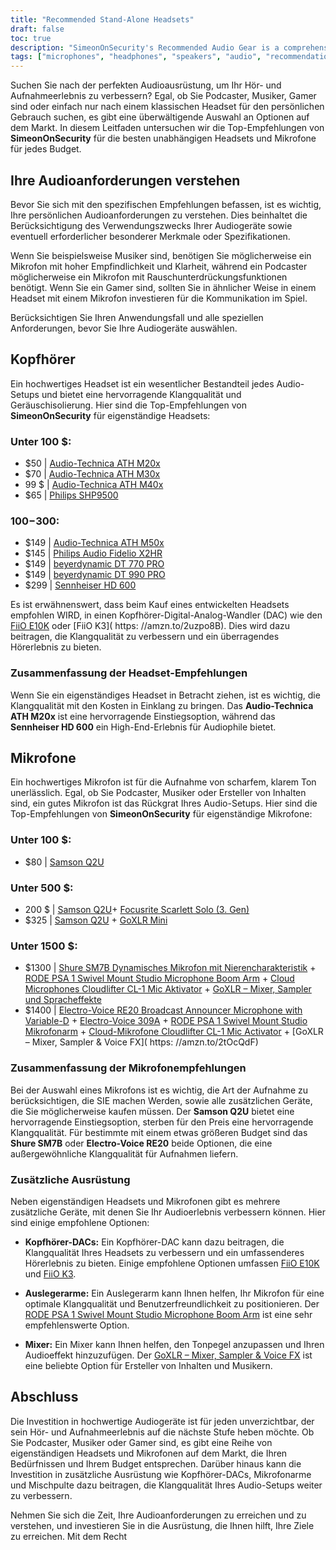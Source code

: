 ```yaml
---
title: "Recommended Stand-Alone Headsets"
draft: false
toc: true
description: "SimeonOnSecurity's Recommended Audio Gear is a comprehensive guide to the best standalone headsets and microphones for any budget. From affordable options like the Audio-Technica ATH M20x to high-end products like the Sennheiser HD 600, this guide covers the best audio gear for all your audio needs. Whether you're looking for a budget-friendly microphone like the Samson Q2U or a professional setup like the Shure SM7B and RODE PSA 1, SimeonOnSecurity has you covered. So why wait? Start exploring the world of professional audio gear today!"
tags: ["microphones", "headphones", "speakers", "audio", "recommendations", "FiiO E10K", "FiiO K3", "Audio-Technica ATH M20x", "Audio-Technica ATH M30x", "Audio-Technica ATH M40x", "Philips SHP9500", "Audio-Technica ATH M50x", "Philips Audio Fidelio X2HR", "beyerdynamic DT 770 PRO", "beyerdynamic DT 990 PRO", "Sennheiser HD 600", "Samson Q2U", "Focusrite Scarlett Solo", "GoXLR Mini", "Shure SM7B", "RODE PSA 1", "Cloud Microphones Cloudlifter CL-1", "Electro-Voice RE20", "Electro-Voice 309A"]
---
```


 Suchen Sie nach der perfekten Audioausrüstung, um Ihr Hör- und Aufnahmeerlebnis zu verbessern? Egal, ob Sie Podcaster, Musiker, Gamer sind oder einfach nur nach einem klassischen Headset für den persönlichen Gebrauch suchen, es gibt eine überwältigende Auswahl an Optionen auf dem Markt. In diesem Leitfaden untersuchen wir die Top-Empfehlungen von **SimeonOnSecurity** für die besten unabhängigen Headsets und Mikrofone für jedes Budget.  ## Ihre Audioanforderungen verstehen  Bevor Sie sich mit den spezifischen Empfehlungen befassen, ist es wichtig, Ihre persönlichen Audioanforderungen zu verstehen. Dies beinhaltet die Berücksichtigung des Verwendungszwecks Ihrer Audiogeräte sowie eventuell erforderlicher besonderer Merkmale oder Spezifikationen.  Wenn Sie beispielsweise Musiker sind, benötigen Sie möglicherweise ein Mikrofon mit hoher Empfindlichkeit und Klarheit, während ein Podcaster möglicherweise ein Mikrofon mit Rauschunterdrückungsfunktionen benötigt. Wenn Sie ein Gamer sind, sollten Sie in ähnlicher Weise in einem Headset mit einem Mikrofon investieren für die Kommunikation im Spiel.  Berücksichtigen Sie Ihren Anwendungsfall und alle speziellen Anforderungen, bevor Sie Ihre Audiogeräte auswählen.  ## Kopfhörer  Ein hochwertiges Headset ist ein wesentlicher Bestandteil jedes Audio-Setups und bietet eine hervorragende Klangqualität und Geräuschisolierung. Hier sind die Top-Empfehlungen von **SimeonOnSecurity** für eigenständige Headsets:  ### Unter 100 $:  - $50 | [Audio-Technica ATH M20x](https://amzn.to/2TVE252) - $70 | [Audio-Technica ATH M30x](https://amzn.to/3aGF2Qs) - 99 $ | [Audio-Technica ATH M40x](https://amzn.to/2RMkYDv) - $65 | [Philips SHP9500](https://amzn.to/2RngkNb)  ### $100-$300:  - $149 | [Audio-Technica ATH M50x](https://amzn.to/2GozWu9) - $145 | [Philips Audio Fidelio X2HR](https://amzn.to/2GozWu9) - $149 | [beyerdynamic DT 770 PRO](https://amzn.to/30P8jDY) - $149 | [beyerdynamic DT 990 PRO](https://amzn.to/37r9SdI) - $299 | [Sennheiser HD 600](https://amzn.to/30QLDDj)  Es ist erwähnenswert, dass beim Kauf eines entwickelten Headsets empfohlen WIRD, in einen Kopfhörer-Digital-Analog-Wandler (DAC) wie den [FiiO E10K](https://amzn.to/312xdQJ) oder [FiiO K3]( https: //amzn.to/2uzpo8B). Dies wird dazu beitragen, die Klangqualität zu verbessern und ein überragendes Hörerlebnis zu bieten.  ### Zusammenfassung der Headset-Empfehlungen  Wenn Sie ein eigenständiges Headset in Betracht ziehen, ist es wichtig, die Klangqualität mit den Kosten in Einklang zu bringen. Das **Audio-Technica ATH M20x** ist eine hervorragende Einstiegsoption, während das **Sennheiser HD 600** ein High-End-Erlebnis für Audiophile bietet.  ## Mikrofone  Ein hochwertiges Mikrofon ist für die Aufnahme von scharfem, klarem Ton unerlässlich. Egal, ob Sie Podcaster, Musiker oder Ersteller von Inhalten sind, ein gutes Mikrofon ist das Rückgrat Ihres Audio-Setups. Hier sind die Top-Empfehlungen von **SimeonOnSecurity** für eigenständige Mikrofone:  ### Unter 100 $:  - $80 | [Samson Q2U](https://amzn.to/2GkpbZA)  ### Unter 500 $:  - 200 $ | [Samson Q2U](https://amzn.to/2GkpbZA)+ [Focusrite Scarlett Solo (3. Gen)](https://amzn.to/2ux8kA6) - $325 | [Samson Q2U](https://amzn.to/2GkpbZA) + [GoXLR Mini](https://amzn.to/37oB6BC)  ### Unter 1500 $:  - $1300 | [Shure SM7B Dynamisches Mikrofon mit Nierencharakteristik](https://amzn.to/36m9Gel) + [RODE PSA 1 Swivel Mount Studio Microphone Boom Arm](https://amzn.to/2tFgUwY) + [Cloud Microphones Cloudlifter CL-1 Mic Aktivator](https://amzn.to/2TUBi7W) + [GoXLR – Mixer, Sampler und Spracheffekte](https://amzn.to/2tOcQdF) - $1400 | [Electro-Voice RE20 Broadcast Announcer Microphone with Variable-D](https://amzn.to/37s5uep) + [Electro-Voice 309A](https://amzn.to/36mRhxV) + [RODE PSA 1 Swivel Mount Studio Mikrofonarm](https://amzn.to/2tFgUwY) + [Cloud-Mikrofone Cloudlifter CL-1 Mic Activator](https://amzn.to/2TUBi7W) + [GoXLR – Mixer, Sampler & Voice FX]( https: //amzn.to/2tOcQdF)  ### Zusammenfassung der Mikrofonempfehlungen  Bei der Auswahl eines Mikrofons ist es wichtig, die Art der Aufnahme zu berücksichtigen, die SIE machen Werden, sowie alle zusätzlichen Geräte, die Sie möglicherweise kaufen müssen. Der **Samson Q2U** bietet eine hervorragende Einstiegsoption, sterben für den Preis eine hervorragende Klangqualität. Für bestimmte mit einem etwas größeren Budget sind das **Shure SM7B** oder **Electro-Voice RE20** beide Optionen, die eine außergewöhnliche Klangqualität für Aufnahmen liefern.  ### Zusätzliche Ausrüstung  Neben eigenständigen Headsets und Mikrofonen gibt es mehrere zusätzliche Geräte, mit denen Sie Ihr Audioerlebnis verbessern können. Hier sind einige empfohlene Optionen:  - **Kopfhörer-DACs:** Ein Kopfhörer-DAC kann dazu beitragen, die Klangqualität Ihres Headsets zu verbessern und ein umfassenderes Hörerlebnis zu bieten. Einige empfohlene Optionen umfassen [FiiO E10K](https://amzn.to/312xdQJ) und [FiiO K3](https://amzn.to/2uzpo8B).  - **Auslegerarme:** Ein Auslegerarm kann Ihnen helfen, Ihr Mikrofon für eine optimale Klangqualität und Benutzerfreundlichkeit zu positionieren. Der [RODE PSA 1 Swivel Mount Studio Microphone Boom Arm](https://amzn.to/2tFgUwY) ist eine sehr empfehlenswerte Option.  - **Mixer:** Ein Mixer kann Ihnen helfen, den Tonpegel anzupassen und Ihren Audioeffekt hinzuzufügen. Der [GoXLR – Mixer, Sampler & Voice FX](https://amzn.to/2tOcQdF) ist eine beliebte Option für Ersteller von Inhalten und Musikern.  ## Abschluss  Die Investition in hochwertige Audiogeräte ist für jeden unverzichtbar, der sein Hör- und Aufnahmeerlebnis auf die nächste Stufe heben möchte. Ob Sie Podcaster, Musiker oder Gamer sind, es gibt eine Reihe von eigenständigen Headsets und Mikrofonen auf dem Markt, die Ihren Bedürfnissen und Ihrem Budget entsprechen. Darüber hinaus kann die Investition in zusätzliche Ausrüstung wie Kopfhörer-DACs, Mikrofonarme und Mischpulte dazu beitragen, die Klangqualität Ihres Audio-Setups weiter zu verbessern.  Nehmen Sie sich die Zeit, Ihre Audioanforderungen zu erreichen und zu verstehen, und investieren Sie in die Ausrüstung, die Ihnen hilft, Ihre Ziele zu erreichen. Mit dem Recht 